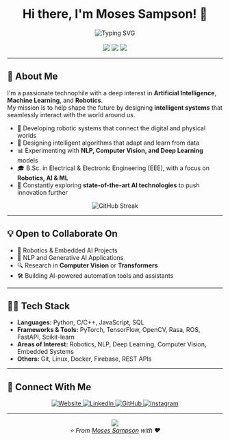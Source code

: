 <h1 align="center">Hi there, I'm Moses Sampson! 👋</h1>

<div align="center">

  <img src="https://readme-typing-svg.herokuapp.com?font=Fira+Code&size=22&duration=3000&pause=1000&color=58A6FF&center=true&vCenter=true&width=500&lines=AI+%26+Robotics+Engineer;IoT+Systems+Developer;Embedded+AI+Innovator;Full-Stack+Problem+Solver" alt="Typing SVG" />
</div>

<br>

<div align="center">
  <img src="https://img.shields.io/badge/💡-Innovation%20Driven-brightgreen?style=for-the-badge&labelColor=1a1a1a&color=00d4aa" />
  <img src="https://img.shields.io/badge/🚀-Always%20Learning-blue?style=for-the-badge&labelColor=1a1a1a&color=58a6ff" />
  <img src="https://img.shields.io/badge/🔧-Problem%20Solver-orange?style=for-the-badge&labelColor=1a1a1a&color=ff7b00" />
</div>

---

## 🧠 About Me

I'm a passionate technophile with a deep interest in **Artificial Intelligence**, **Machine Learning**, and **Robotics**.  
My mission is to help shape the future by designing **intelligent systems** that seamlessly interact with the world around us.  

* 🤖 Developing robotic systems that connect the digital and physical worlds  
* 🧠 Designing intelligent algorithms that adapt and learn from data  
* 📊 Experimenting with **NLP, Computer Vision, and Deep Learning** models  
* 🎓 B.Sc. in Electrical & Electronic Engineering (EEE), with a focus on **Robotics, AI & ML**  
* 🧪 Constantly exploring **state-of-the-art AI technologies** to push innovation further  

<div align="center">
  <img src="https://github-readme-streak-stats.herokuapp.com/?user=Mozetoo&theme=tokyonight&hide_border=true&border_radius=15&background=0D1117" alt="GitHub Streak" />
</div>

---

## 💡 Open to Collaborate On  

* 🤖 Robotics & Embedded AI Projects  
* 🧠 NLP and Generative AI Applications  
* 🔍 Research in **Computer Vision** or **Transformers**  
* 🛠️ Building AI-powered automation tools and assistants  

---

## 👨‍💻 Tech Stack  

* **Languages:** Python, C/C++, JavaScript, SQL  
* **Frameworks & Tools:** PyTorch, TensorFlow, OpenCV, Rasa, ROS, FastAPI, Scikit-learn  
* **Areas of Interest:** Robotics, NLP, Deep Learning, Computer Vision, Embedded Systems  
* **Others:** Git, Linux, Docker, Firebase, REST APIs  

---

## 🔗 Connect With Me  

<div align="center">
  <a href="https://robertem14.github.io/personal-site/" target="_blank">
    <img src="https://img.shields.io/badge/🌐-Website-0A66C2?style=for-the-badge&logo=internet-explorer&logoColor=white" alt="Website" />
  </a>
  <a href="https://www.linkedin.com/in/moses-sampson-1362a61a1/" target="_blank">
    <img src="https://img.shields.io/badge/LinkedIn-0077B5?style=for-the-badge&logo=linkedin&logoColor=white" alt="LinkedIn" />
  </a>
  <a href="https://github.com/Mozetoo" target="_blank">
    <img src="https://img.shields.io/badge/GitHub-171515?style=for-the-badge&logo=github&logoColor=white" alt="GitHub" />
  </a>
  <a href="https://instagram.com/YOUR_INSTAGRAM" target="_blank">
    <img src="https://img.shields.io/badge/Instagram-E4405F?style=for-the-badge&logo=instagram&logoColor=white" alt="Instagram" />
  </a>
</div>

---

<div align="center">
  <img src="https://capsule-render.vercel.app/api?type=waving&color=58A6FF&height=100&section=footer&border_radius=15" />
</div>

<div align="center">
  <i>⭐ From <a href="https://github.com/Mozetoo">Moses Sampson</a> with ❤️</i>
</div>
